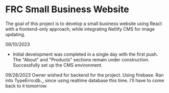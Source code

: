 # FRC Small Business Website

The goal of this project is to develop a small business website using React with a frontend-only approach, while integrating Netlify CMS for image updating.

09/10/2023

- Initial development was completed in a single day with the first push. The "About" and "Products" sections remain under construction. Successfully set up the CMS environment.

09/28/2023 
Owner wished for backend for the project. Using firebase. Ran into TypeErro:db._ since using realtime database this time. I'll have to come back to it tomorrow. 